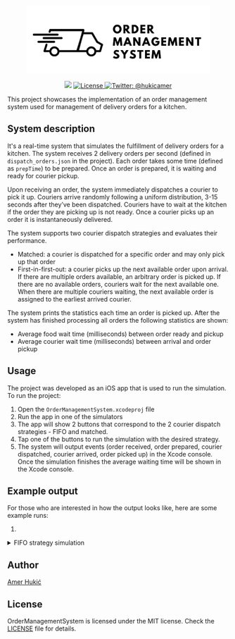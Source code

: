 <p align="center">
<img src="https://raw.githubusercontent.com/amerhukic/OrderManagementSystem/main/Logo.png" width="420" max-width="80%" alt="Logo" />
</p>

<p align="center">
    <img src="https://img.shields.io/badge/Swift-5-orange.svg" />
    <a href="">
        <img src="https://img.shields.io/badge/Licence-MIT-green.svg" alt="License">
    </a>
    <a href="https://twitter.com/hukicamer">
        <img src="https://img.shields.io/badge/contact-%40hukicamer-blue.svg?style=flat" alt="Twitter: @hukicamer" />
    </a>
</p>

This project showcases the implementation of an order management system used for management of delivery orders for a kitchen.

## System description

It's a real-time system that simulates the fulfillment of delivery orders for a kitchen. The system receives 2 delivery orders per second (defined in `dispatch_orders.json` in the project). Each order takes some time (defined as `prepTime`) to be prepared. Once an order is prepared, it is waiting and ready for courier pickup.

Upon receiving an order, the system immediately dispatches a courier to pick it up.
Couriers arrive randomly following a uniform distribution, 3-15 seconds after they’ve been dispatched. 
Couriers have to wait at the kitchen if the order they are picking up is not ready.
Once a courier picks up an order it is instantaneously delivered.

The system supports two courier dispatch strategies and evaluates their performance.
* Matched: a courier is dispatched for a specific order and may only pick up that order
* First-in-first-out: a courier picks up the next available order upon arrival. If there are multiple orders available, an arbitrary order is picked up. If there are no available orders, couriers wait for the next available one. When there are multiple couriers waiting, the next available order is assigned to the earliest arrived courier.

The system prints the statistics each time an order is picked up. After the system has finished processing all orders the following statistics are shown:
* Average food wait time (milliseconds) between order ready and pickup
* Average courier wait time (milliseconds) between arrival and order pickup

## Usage

The project was developed as an iOS app that is used to run the simulation. To run the project:
1. Open the `OrderManagementSystem.xcodeproj` file
2. Run the app in one of the simulators
3. The app will show 2 buttons that correspond to the 2 courier dispatch strategies - FIFO and matched.
4. Tap one of the buttons to run the simulation with the desired strategy.
5. The system will output events (order received, order prepared, courier dispatched, courier arrived, order picked up) in the Xcode console. Once the simulation finishes the average waiting time will be shown in the Xcode console.

## Example output

For those who are interested in how the output looks like, here are some example runs:

1. 
<details> 
  <summary>FIFO strategy simulation</summary>
2022-01-14 09:22:09.722676+0100 OrderManagementSystem[9962:490547] -------------------------------------------------------------------------
2022-01-14 09:22:09.724332+0100 OrderManagementSystem[9962:490547] Starting First-in-first-out strategy order management system simulation
2022-01-14 09:22:09.724484+0100 OrderManagementSystem[9962:490547] -------------------------------------------------------------------------
2022-01-14 09:22:10.726732+0100 OrderManagementSystem[9962:490547] Order received
2022-01-14 09:22:10.730058+0100 OrderManagementSystem[9962:490547] Courier dispatched
2022-01-14 09:22:10.730569+0100 OrderManagementSystem[9962:490547] Order received
2022-01-14 09:22:10.730757+0100 OrderManagementSystem[9962:490547] Courier dispatched
2022-01-14 09:22:11.726352+0100 OrderManagementSystem[9962:490547] Order received
2022-01-14 09:22:11.726563+0100 OrderManagementSystem[9962:490547] Courier dispatched
2022-01-14 09:22:11.727309+0100 OrderManagementSystem[9962:490547] Order received
2022-01-14 09:22:11.727488+0100 OrderManagementSystem[9962:490547] Courier dispatched
2022-01-14 09:22:12.726664+0100 OrderManagementSystem[9962:490547] Order received
2022-01-14 09:22:12.726945+0100 OrderManagementSystem[9962:490547] Courier dispatched
2022-01-14 09:22:12.727485+0100 OrderManagementSystem[9962:490547] Order received
2022-01-14 09:22:12.727650+0100 OrderManagementSystem[9962:490547] Courier dispatched
2022-01-14 09:22:13.726609+0100 OrderManagementSystem[9962:490547] Order received
2022-01-14 09:22:13.726995+0100 OrderManagementSystem[9962:490547] Courier dispatched
2022-01-14 09:22:13.727531+0100 OrderManagementSystem[9962:490547] Order received
2022-01-14 09:22:13.727734+0100 OrderManagementSystem[9962:490547] Courier dispatched
2022-01-14 09:22:13.730411+0100 OrderManagementSystem[9962:490547] Courier arrived
2022-01-14 09:22:14.726487+0100 OrderManagementSystem[9962:490547] Order received
2022-01-14 09:22:14.726754+0100 OrderManagementSystem[9962:490547] Courier dispatched
2022-01-14 09:22:14.727442+0100 OrderManagementSystem[9962:490547] Order received
2022-01-14 09:22:14.727656+0100 OrderManagementSystem[9962:490547] Courier dispatched
2022-01-14 09:22:15.126389+0100 OrderManagementSystem[9962:495944] Order prepared
2022-01-14 09:22:15.126971+0100 OrderManagementSystem[9962:495944] Courier arrived
2022-01-14 09:22:15.127508+0100 OrderManagementSystem[9962:495944] Order picked up
2022-01-14 09:22:15.127986+0100 OrderManagementSystem[9962:495944] Courier wait time: 1396 ms
2022-01-14 09:22:15.726234+0100 OrderManagementSystem[9962:495944] Order received
2022-01-14 09:22:15.726615+0100 OrderManagementSystem[9962:495944] Courier dispatched
2022-01-14 09:22:15.727072+0100 OrderManagementSystem[9962:495944] Order received
2022-01-14 09:22:15.727248+0100 OrderManagementSystem[9962:495944] Courier dispatched
2022-01-14 09:22:16.726249+0100 OrderManagementSystem[9962:495796] Order received
2022-01-14 09:22:16.726394+0100 OrderManagementSystem[9962:495796] Courier dispatched
2022-01-14 09:22:16.726785+0100 OrderManagementSystem[9962:495796] Order received
2022-01-14 09:22:16.726911+0100 OrderManagementSystem[9962:495796] Courier dispatched
2022-01-14 09:22:17.726929+0100 OrderManagementSystem[9962:490547] Order prepared
2022-01-14 09:22:17.727625+0100 OrderManagementSystem[9962:490547] Order received
2022-01-14 09:22:17.728160+0100 OrderManagementSystem[9962:490547] Order prepared
2022-01-14 09:22:17.728622+0100 OrderManagementSystem[9962:490547] Order picked up
2022-01-14 09:22:17.729091+0100 OrderManagementSystem[9962:490547] Courier wait time: 2601 ms
2022-01-14 09:22:17.729265+0100 OrderManagementSystem[9962:490547] Courier dispatched
2022-01-14 09:22:17.729724+0100 OrderManagementSystem[9962:490547] Order received
2022-01-14 09:22:17.729875+0100 OrderManagementSystem[9962:490547] Courier dispatched
2022-01-14 09:22:18.726464+0100 OrderManagementSystem[9962:495796] Order received
2022-01-14 09:22:18.726678+0100 OrderManagementSystem[9962:495796] Courier dispatched
2022-01-14 09:22:18.727217+0100 OrderManagementSystem[9962:495796] Order received
2022-01-14 09:22:18.727417+0100 OrderManagementSystem[9962:495796] Courier dispatched
2022-01-14 09:22:18.727730+0100 OrderManagementSystem[9962:495796] Courier arrived
2022-01-14 09:22:18.728075+0100 OrderManagementSystem[9962:495796] Order prepared
2022-01-14 09:22:18.728397+0100 OrderManagementSystem[9962:495796] Order picked up
2022-01-14 09:22:18.728751+0100 OrderManagementSystem[9962:495796] Food wait time: 999 ms
2022-01-14 09:22:19.726572+0100 OrderManagementSystem[9962:490547] Order received
2022-01-14 09:22:19.726862+0100 OrderManagementSystem[9962:490547] Courier dispatched
2022-01-14 09:22:19.727480+0100 OrderManagementSystem[9962:490547] Order received
2022-01-14 09:22:19.727758+0100 OrderManagementSystem[9962:490547] Courier dispatched
2022-01-14 09:22:19.728321+0100 OrderManagementSystem[9962:490547] Order prepared
2022-01-14 09:22:20.726654+0100 OrderManagementSystem[9962:490547] Order received
2022-01-14 09:22:20.726932+0100 OrderManagementSystem[9962:490547] Courier dispatched
2022-01-14 09:22:20.727516+0100 OrderManagementSystem[9962:490547] Order received
2022-01-14 09:22:20.727732+0100 OrderManagementSystem[9962:490547] Courier dispatched
2022-01-14 09:22:20.728087+0100 OrderManagementSystem[9962:490547] Order prepared
2022-01-14 09:22:21.726559+0100 OrderManagementSystem[9962:490547] Order received
2022-01-14 09:22:21.726773+0100 OrderManagementSystem[9962:490547] Courier dispatched
2022-01-14 09:22:21.727319+0100 OrderManagementSystem[9962:490547] Order received
2022-01-14 09:22:21.727504+0100 OrderManagementSystem[9962:490547] Courier dispatched
2022-01-14 09:22:21.727835+0100 OrderManagementSystem[9962:490547] Order prepared
2022-01-14 09:22:22.121591+0100 OrderManagementSystem[9962:496021] Courier arrived
2022-01-14 09:22:22.121995+0100 OrderManagementSystem[9962:496021] Order picked up
2022-01-14 09:22:22.122278+0100 OrderManagementSystem[9962:496021] Food wait time: 3395 ms
2022-01-14 09:22:22.726661+0100 OrderManagementSystem[9962:496021] Order received
2022-01-14 09:22:22.726937+0100 OrderManagementSystem[9962:496021] Courier dispatched
2022-01-14 09:22:22.727646+0100 OrderManagementSystem[9962:496021] Order received
2022-01-14 09:22:22.727841+0100 OrderManagementSystem[9962:496021] Courier dispatched
2022-01-14 09:22:22.728241+0100 OrderManagementSystem[9962:496021] Courier arrived
2022-01-14 09:22:22.728730+0100 OrderManagementSystem[9962:496021] Courier arrived
2022-01-14 09:22:22.729136+0100 OrderManagementSystem[9962:496021] Order prepared
2022-01-14 09:22:22.729526+0100 OrderManagementSystem[9962:496021] Order picked up
2022-01-14 09:22:22.729888+0100 OrderManagementSystem[9962:496021] Food wait time: 3001 ms
2022-01-14 09:22:22.730195+0100 OrderManagementSystem[9962:496021] Order picked up
2022-01-14 09:22:22.730490+0100 OrderManagementSystem[9962:496021] Food wait time: 2000 ms
2022-01-14 09:22:23.726480+0100 OrderManagementSystem[9962:495944] Order received
2022-01-14 09:22:23.726692+0100 OrderManagementSystem[9962:495944] Courier dispatched
2022-01-14 09:22:23.727136+0100 OrderManagementSystem[9962:495944] Order received
2022-01-14 09:22:23.727276+0100 OrderManagementSystem[9962:495944] Courier dispatched
2022-01-14 09:22:23.727700+0100 OrderManagementSystem[9962:495944] Order prepared
2022-01-14 09:22:23.728097+0100 OrderManagementSystem[9962:495944] Courier arrived
2022-01-14 09:22:23.728550+0100 OrderManagementSystem[9962:495944] Order prepared
2022-01-14 09:22:23.728991+0100 OrderManagementSystem[9962:495944] Order prepared
2022-01-14 09:22:23.729407+0100 OrderManagementSystem[9962:495944] Order picked up
2022-01-14 09:22:23.729831+0100 OrderManagementSystem[9962:495944] Food wait time: 2000 ms
2022-01-14 09:22:24.026452+0100 OrderManagementSystem[9962:490547] Courier arrived
2022-01-14 09:22:24.027052+0100 OrderManagementSystem[9962:490547] Order prepared
2022-01-14 09:22:24.027647+0100 OrderManagementSystem[9962:490547] Order picked up
2022-01-14 09:22:24.028011+0100 OrderManagementSystem[9962:490547] Food wait time: 1299 ms
2022-01-14 09:22:24.726567+0100 OrderManagementSystem[9962:490547] Order received
2022-01-14 09:22:24.726829+0100 OrderManagementSystem[9962:490547] Courier dispatched
2022-01-14 09:22:24.727352+0100 OrderManagementSystem[9962:490547] Order received
2022-01-14 09:22:24.727771+0100 OrderManagementSystem[9962:490547] Order prepared
2022-01-14 09:22:24.727920+0100 OrderManagementSystem[9962:490547] Courier dispatched
2022-01-14 09:22:24.728280+0100 OrderManagementSystem[9962:490547] Courier arrived
2022-01-14 09:22:24.728658+0100 OrderManagementSystem[9962:490547] Order picked up
2022-01-14 09:22:24.728978+0100 OrderManagementSystem[9962:490547] Food wait time: 1000 ms
2022-01-14 09:22:25.726739+0100 OrderManagementSystem[9962:490547] Order received
2022-01-14 09:22:25.727111+0100 OrderManagementSystem[9962:490547] Courier dispatched
2022-01-14 09:22:25.727763+0100 OrderManagementSystem[9962:490547] Order received
2022-01-14 09:22:25.727948+0100 OrderManagementSystem[9962:490547] Courier dispatched
2022-01-14 09:22:25.728460+0100 OrderManagementSystem[9962:490547] Order prepared
2022-01-14 09:22:25.728969+0100 OrderManagementSystem[9962:490547] Courier arrived
2022-01-14 09:22:25.729349+0100 OrderManagementSystem[9962:490547] Courier arrived
2022-01-14 09:22:25.729793+0100 OrderManagementSystem[9962:490547] Order picked up
2022-01-14 09:22:25.730144+0100 OrderManagementSystem[9962:490547] Food wait time: 2001 ms
2022-01-14 09:22:25.730449+0100 OrderManagementSystem[9962:490547] Order picked up
2022-01-14 09:22:25.730736+0100 OrderManagementSystem[9962:490547] Food wait time: 2001 ms
2022-01-14 09:22:25.964362+0100 OrderManagementSystem[9962:495796] Order prepared
2022-01-14 09:22:26.726888+0100 OrderManagementSystem[9962:496021] Order received
2022-01-14 09:22:26.727595+0100 OrderManagementSystem[9962:496021] Courier arrived
2022-01-14 09:22:26.728060+0100 OrderManagementSystem[9962:496021] Order prepared
2022-01-14 09:22:26.728430+0100 OrderManagementSystem[9962:496021] Order prepared
2022-01-14 09:22:26.728787+0100 OrderManagementSystem[9962:496021] Order picked up
2022-01-14 09:22:26.729246+0100 OrderManagementSystem[9962:496021] Food wait time: 2701 ms
2022-01-14 09:22:26.729383+0100 OrderManagementSystem[9962:496021] Courier dispatched
2022-01-14 09:22:26.729687+0100 OrderManagementSystem[9962:496021] Order received
2022-01-14 09:22:26.729818+0100 OrderManagementSystem[9962:496021] Courier dispatched
2022-01-14 09:22:27.726597+0100 OrderManagementSystem[9962:496021] Order received
2022-01-14 09:22:27.726861+0100 OrderManagementSystem[9962:496021] Courier dispatched
2022-01-14 09:22:27.727507+0100 OrderManagementSystem[9962:496021] Order received
2022-01-14 09:22:27.727739+0100 OrderManagementSystem[9962:496021] Courier dispatched
2022-01-14 09:22:27.728125+0100 OrderManagementSystem[9962:496021] Courier arrived
2022-01-14 09:22:27.728521+0100 OrderManagementSystem[9962:496021] Order picked up
2022-01-14 09:22:27.728832+0100 OrderManagementSystem[9962:496021] Food wait time: 3000 ms
2022-01-14 09:22:27.729191+0100 OrderManagementSystem[9962:496021] Courier arrived
2022-01-14 09:22:27.729522+0100 OrderManagementSystem[9962:496021] Courier arrived
2022-01-14 09:22:27.729790+0100 OrderManagementSystem[9962:496021] Courier arrived
2022-01-14 09:22:27.730061+0100 OrderManagementSystem[9962:496021] Order picked up
2022-01-14 09:22:27.730344+0100 OrderManagementSystem[9962:496021] Food wait time: 1999 ms
2022-01-14 09:22:27.730613+0100 OrderManagementSystem[9962:496021] Courier arrived
2022-01-14 09:22:27.730889+0100 OrderManagementSystem[9962:496021] Order picked up
2022-01-14 09:22:27.731132+0100 OrderManagementSystem[9962:496021] Food wait time: 1762 ms
2022-01-14 09:22:27.737272+0100 OrderManagementSystem[9962:496021] Order picked up
2022-01-14 09:22:27.737572+0100 OrderManagementSystem[9962:496021] Food wait time: 999 ms
2022-01-14 09:22:27.737869+0100 OrderManagementSystem[9962:496021] Order picked up
2022-01-14 09:22:27.738116+0100 OrderManagementSystem[9962:496021] Food wait time: 999 ms
2022-01-14 09:22:28.225266+0100 OrderManagementSystem[9962:496021] Order prepared
2022-01-14 09:22:28.225970+0100 OrderManagementSystem[9962:496021] Courier arrived
2022-01-14 09:22:28.226412+0100 OrderManagementSystem[9962:496021] Order picked up
2022-01-14 09:22:28.226847+0100 OrderManagementSystem[9962:496021] Food wait time: 0 ms
2022-01-14 09:22:28.725775+0100 OrderManagementSystem[9962:496021] Order received
2022-01-14 09:22:28.726014+0100 OrderManagementSystem[9962:496021] Courier dispatched
2022-01-14 09:22:28.726520+0100 OrderManagementSystem[9962:496021] Order received
2022-01-14 09:22:28.726676+0100 OrderManagementSystem[9962:496021] Courier dispatched
2022-01-14 09:22:29.024921+0100 OrderManagementSystem[9962:495944] Order prepared
2022-01-14 09:22:29.025327+0100 OrderManagementSystem[9962:495944] Order prepared
2022-01-14 09:22:29.025715+0100 OrderManagementSystem[9962:495944] Order prepared
2022-01-14 09:22:29.026040+0100 OrderManagementSystem[9962:495944] Courier arrived
2022-01-14 09:22:29.026389+0100 OrderManagementSystem[9962:495944] Courier arrived
2022-01-14 09:22:29.026712+0100 OrderManagementSystem[9962:495944] Order prepared
2022-01-14 09:22:29.026990+0100 OrderManagementSystem[9962:495944] Order picked up
2022-01-14 09:22:29.027330+0100 OrderManagementSystem[9962:495944] Food wait time: 0 ms
2022-01-14 09:22:29.027646+0100 OrderManagementSystem[9962:495944] Order picked up
2022-01-14 09:22:29.027917+0100 OrderManagementSystem[9962:495944] Food wait time: 0 ms
2022-01-14 09:22:29.726558+0100 OrderManagementSystem[9962:495944] Order received
2022-01-14 09:22:29.726922+0100 OrderManagementSystem[9962:495944] Courier dispatched
2022-01-14 09:22:29.727515+0100 OrderManagementSystem[9962:495944] Order received
2022-01-14 09:22:29.727702+0100 OrderManagementSystem[9962:495944] Courier dispatched
2022-01-14 09:22:29.728266+0100 OrderManagementSystem[9962:495944] Courier arrived
2022-01-14 09:22:29.728747+0100 OrderManagementSystem[9962:495944] Order picked up
2022-01-14 09:22:29.729157+0100 OrderManagementSystem[9962:495944] Food wait time: 701 ms
2022-01-14 09:22:30.726215+0100 OrderManagementSystem[9962:495944] Order received
2022-01-14 09:22:30.726366+0100 OrderManagementSystem[9962:495944] Courier dispatched
2022-01-14 09:22:30.726739+0100 OrderManagementSystem[9962:495944] Order received
2022-01-14 09:22:30.726865+0100 OrderManagementSystem[9962:495944] Courier dispatched
2022-01-14 09:22:30.727212+0100 OrderManagementSystem[9962:495944] Courier arrived
2022-01-14 09:22:30.727574+0100 OrderManagementSystem[9962:495944] Order prepared
2022-01-14 09:22:30.727942+0100 OrderManagementSystem[9962:495944] Order picked up
2022-01-14 09:22:30.728248+0100 OrderManagementSystem[9962:495944] Food wait time: 1701 ms
2022-01-14 09:22:31.026289+0100 OrderManagementSystem[9962:496620] Order prepared
2022-01-14 09:22:31.026935+0100 OrderManagementSystem[9962:496620] Courier arrived
2022-01-14 09:22:31.027432+0100 OrderManagementSystem[9962:496620] Courier arrived
2022-01-14 09:22:31.027830+0100 OrderManagementSystem[9962:496620] Order picked up
2022-01-14 09:22:31.028274+0100 OrderManagementSystem[9962:496620] Food wait time: 300 ms
2022-01-14 09:22:31.028651+0100 OrderManagementSystem[9962:496620] Order prepared
2022-01-14 09:22:31.029002+0100 OrderManagementSystem[9962:496620] Order prepared
2022-01-14 09:22:31.029328+0100 OrderManagementSystem[9962:496620] Courier arrived
2022-01-14 09:22:31.029576+0100 OrderManagementSystem[9962:496620] Order picked up
2022-01-14 09:22:31.029839+0100 OrderManagementSystem[9962:496620] Food wait time: 0 ms
2022-01-14 09:22:31.030087+0100 OrderManagementSystem[9962:496620] Order picked up
2022-01-14 09:22:31.030313+0100 OrderManagementSystem[9962:496620] Food wait time: 0 ms
2022-01-14 09:22:31.726525+0100 OrderManagementSystem[9962:496620] Order received
2022-01-14 09:22:31.726884+0100 OrderManagementSystem[9962:496620] Courier dispatched
2022-01-14 09:22:31.727479+0100 OrderManagementSystem[9962:496620] Order received
2022-01-14 09:22:31.727649+0100 OrderManagementSystem[9962:496620] Courier dispatched
2022-01-14 09:22:31.728205+0100 OrderManagementSystem[9962:496620] Courier arrived
2022-01-14 09:22:31.728676+0100 OrderManagementSystem[9962:496620] Order picked up
2022-01-14 09:22:31.729108+0100 OrderManagementSystem[9962:496620] Food wait time: 700 ms
2022-01-14 09:22:32.225689+0100 OrderManagementSystem[9962:496161] Order prepared
2022-01-14 09:22:32.226379+0100 OrderManagementSystem[9962:496161] Order prepared
2022-01-14 09:22:32.226738+0100 OrderManagementSystem[9962:496161] Courier arrived
2022-01-14 09:22:32.227075+0100 OrderManagementSystem[9962:496161] Order prepared
2022-01-14 09:22:32.227417+0100 OrderManagementSystem[9962:496161] Order picked up
2022-01-14 09:22:32.227784+0100 OrderManagementSystem[9962:496161] Food wait time: 0 ms
2022-01-14 09:22:32.726365+0100 OrderManagementSystem[9962:496161] Order received
2022-01-14 09:22:32.726580+0100 OrderManagementSystem[9962:496161] Courier dispatched
2022-01-14 09:22:32.727196+0100 OrderManagementSystem[9962:496161] Order received
2022-01-14 09:22:32.727445+0100 OrderManagementSystem[9962:496161] Courier dispatched
2022-01-14 09:22:33.512681+0100 OrderManagementSystem[9962:496021] Order prepared
2022-01-14 09:22:33.726455+0100 OrderManagementSystem[9962:496021] Order received
2022-01-14 09:22:33.726710+0100 OrderManagementSystem[9962:496021] Courier dispatched
2022-01-14 09:22:33.727236+0100 OrderManagementSystem[9962:496021] Order received
2022-01-14 09:22:33.727465+0100 OrderManagementSystem[9962:496021] Courier dispatched
2022-01-14 09:22:34.326565+0100 OrderManagementSystem[9962:490547] Order prepared
2022-01-14 09:22:34.327250+0100 OrderManagementSystem[9962:490547] Order prepared
2022-01-14 09:22:34.327876+0100 OrderManagementSystem[9962:490547] Order prepared
2022-01-14 09:22:34.328267+0100 OrderManagementSystem[9962:490547] Order prepared
2022-01-14 09:22:34.726532+0100 OrderManagementSystem[9962:490547] Order received
2022-01-14 09:22:34.726769+0100 OrderManagementSystem[9962:490547] Courier dispatched
2022-01-14 09:22:34.727333+0100 OrderManagementSystem[9962:490547] Order received
2022-01-14 09:22:34.727500+0100 OrderManagementSystem[9962:490547] Courier dispatched
2022-01-14 09:22:34.727921+0100 OrderManagementSystem[9962:490547] Courier arrived
2022-01-14 09:22:34.728369+0100 OrderManagementSystem[9962:490547] Order prepared
2022-01-14 09:22:34.728782+0100 OrderManagementSystem[9962:490547] Order picked up
2022-01-14 09:22:34.729108+0100 OrderManagementSystem[9962:490547] Food wait time: 2501 ms
2022-01-14 09:22:35.526501+0100 OrderManagementSystem[9962:496161] Courier arrived
2022-01-14 09:22:35.527179+0100 OrderManagementSystem[9962:496161] Courier arrived
2022-01-14 09:22:35.527804+0100 OrderManagementSystem[9962:496161] Order prepared
2022-01-14 09:22:35.528290+0100 OrderManagementSystem[9962:496161] Courier arrived
2022-01-14 09:22:35.528714+0100 OrderManagementSystem[9962:496161] Order picked up
2022-01-14 09:22:35.529166+0100 OrderManagementSystem[9962:496161] Food wait time: 3301 ms
2022-01-14 09:22:35.529507+0100 OrderManagementSystem[9962:496161] Order picked up
2022-01-14 09:22:35.529852+0100 OrderManagementSystem[9962:496161] Food wait time: 2014 ms
2022-01-14 09:22:35.530173+0100 OrderManagementSystem[9962:496161] Order picked up
2022-01-14 09:22:35.530456+0100 OrderManagementSystem[9962:496161] Food wait time: 1200 ms
2022-01-14 09:22:35.726674+0100 OrderManagementSystem[9962:496161] Order received
2022-01-14 09:22:35.727062+0100 OrderManagementSystem[9962:496161] Courier dispatched
2022-01-14 09:22:35.727729+0100 OrderManagementSystem[9962:496161] Order received
2022-01-14 09:22:35.727929+0100 OrderManagementSystem[9962:496161] Courier dispatched
2022-01-14 09:22:35.728561+0100 OrderManagementSystem[9962:496161] Order prepared
2022-01-14 09:22:36.726529+0100 OrderManagementSystem[9962:496161] Order received
2022-01-14 09:22:36.726748+0100 OrderManagementSystem[9962:496161] Courier dispatched
2022-01-14 09:22:36.727229+0100 OrderManagementSystem[9962:496161] Order received
2022-01-14 09:22:36.727374+0100 OrderManagementSystem[9962:496161] Courier dispatched
2022-01-14 09:22:36.727746+0100 OrderManagementSystem[9962:496161] Courier arrived
2022-01-14 09:22:36.728041+0100 OrderManagementSystem[9962:496161] Order picked up
2022-01-14 09:22:36.728332+0100 OrderManagementSystem[9962:496161] Food wait time: 2400 ms
2022-01-14 09:22:37.726652+0100 OrderManagementSystem[9962:496161] Order received
2022-01-14 09:22:37.726871+0100 OrderManagementSystem[9962:496161] Courier dispatched
2022-01-14 09:22:37.727389+0100 OrderManagementSystem[9962:496161] Order received
2022-01-14 09:22:37.727564+0100 OrderManagementSystem[9962:496161] Courier dispatched
2022-01-14 09:22:37.728100+0100 OrderManagementSystem[9962:496161] Order prepared
2022-01-14 09:22:37.728664+0100 OrderManagementSystem[9962:496161] Courier arrived
2022-01-14 09:22:37.729111+0100 OrderManagementSystem[9962:496161] Courier arrived
2022-01-14 09:22:37.729463+0100 OrderManagementSystem[9962:496161] Order picked up
2022-01-14 09:22:37.729780+0100 OrderManagementSystem[9962:496161] Food wait time: 3400 ms
2022-01-14 09:22:37.730078+0100 OrderManagementSystem[9962:496161] Order picked up
2022-01-14 09:22:37.730401+0100 OrderManagementSystem[9962:496161] Food wait time: 3400 ms
2022-01-14 09:22:38.726169+0100 OrderManagementSystem[9962:496161] Order received
2022-01-14 09:22:38.726355+0100 OrderManagementSystem[9962:496161] Courier dispatched
2022-01-14 09:22:38.726840+0100 OrderManagementSystem[9962:496161] Order received
2022-01-14 09:22:38.727052+0100 OrderManagementSystem[9962:496161] Courier dispatched
2022-01-14 09:22:38.727462+0100 OrderManagementSystem[9962:496161] Courier arrived
2022-01-14 09:22:38.727894+0100 OrderManagementSystem[9962:496161] Order prepared
2022-01-14 09:22:38.728226+0100 OrderManagementSystem[9962:496161] Courier arrived
2022-01-14 09:22:38.728516+0100 OrderManagementSystem[9962:496161] Order picked up
2022-01-14 09:22:38.728796+0100 OrderManagementSystem[9962:496161] Food wait time: 4000 ms
2022-01-14 09:22:38.729066+0100 OrderManagementSystem[9962:496161] Order picked up
2022-01-14 09:22:38.729282+0100 OrderManagementSystem[9962:496161] Food wait time: 3200 ms
2022-01-14 09:22:39.425605+0100 OrderManagementSystem[9962:496620] Order prepared
2022-01-14 09:22:39.426221+0100 OrderManagementSystem[9962:496620] Courier arrived
2022-01-14 09:22:39.426627+0100 OrderManagementSystem[9962:496620] Order picked up
2022-01-14 09:22:39.426960+0100 OrderManagementSystem[9962:496620] Food wait time: 3699 ms
2022-01-14 09:22:39.726548+0100 OrderManagementSystem[9962:496620] Order received
2022-01-14 09:22:39.726891+0100 OrderManagementSystem[9962:496620] Courier dispatched
2022-01-14 09:22:39.727371+0100 OrderManagementSystem[9962:496620] Order received
2022-01-14 09:22:39.727535+0100 OrderManagementSystem[9962:496620] Courier dispatched
2022-01-14 09:22:40.026288+0100 OrderManagementSystem[9962:495944] Courier arrived
2022-01-14 09:22:40.026851+0100 OrderManagementSystem[9962:495944] Courier arrived
2022-01-14 09:22:40.027221+0100 OrderManagementSystem[9962:495944] Courier arrived
2022-01-14 09:22:40.027803+0100 OrderManagementSystem[9962:495944] Order picked up
2022-01-14 09:22:40.028210+0100 OrderManagementSystem[9962:495944] Food wait time: 2300 ms
2022-01-14 09:22:40.028624+0100 OrderManagementSystem[9962:495944] Order picked up
2022-01-14 09:22:40.028935+0100 OrderManagementSystem[9962:495944] Food wait time: 1300 ms
2022-01-14 09:22:40.029247+0100 OrderManagementSystem[9962:495944] Order picked up
2022-01-14 09:22:40.029539+0100 OrderManagementSystem[9962:495944] Food wait time: 601 ms
2022-01-14 09:22:40.726364+0100 OrderManagementSystem[9962:495944] Order received
2022-01-14 09:22:40.726625+0100 OrderManagementSystem[9962:495944] Courier dispatched
2022-01-14 09:22:40.727276+0100 OrderManagementSystem[9962:495944] Order received
2022-01-14 09:22:40.727502+0100 OrderManagementSystem[9962:495944] Courier dispatched
2022-01-14 09:22:41.226292+0100 OrderManagementSystem[9962:496161] Courier arrived
2022-01-14 09:22:41.226888+0100 OrderManagementSystem[9962:496161] Courier arrived
2022-01-14 09:22:41.227357+0100 OrderManagementSystem[9962:496161] Order prepared
2022-01-14 09:22:41.227670+0100 OrderManagementSystem[9962:496161] Courier arrived
2022-01-14 09:22:41.228035+0100 OrderManagementSystem[9962:496161] Courier arrived
2022-01-14 09:22:41.228336+0100 OrderManagementSystem[9962:496161] Order picked up
2022-01-14 09:22:41.228608+0100 OrderManagementSystem[9962:496161] Courier wait time: 0 ms
2022-01-14 09:22:41.726229+0100 OrderManagementSystem[9962:496161] Order received
2022-01-14 09:22:41.726447+0100 OrderManagementSystem[9962:496161] Courier dispatched
2022-01-14 09:22:41.726922+0100 OrderManagementSystem[9962:496161] Order received
2022-01-14 09:22:41.727147+0100 OrderManagementSystem[9962:496161] Courier dispatched
2022-01-14 09:22:41.727698+0100 OrderManagementSystem[9962:496161] Order prepared
2022-01-14 09:22:41.728110+0100 OrderManagementSystem[9962:496161] Order prepared
2022-01-14 09:22:41.728492+0100 OrderManagementSystem[9962:496161] Order picked up
2022-01-14 09:22:41.728867+0100 OrderManagementSystem[9962:496161] Courier wait time: 500 ms
2022-01-14 09:22:41.729210+0100 OrderManagementSystem[9962:496161] Order picked up
2022-01-14 09:22:41.729575+0100 OrderManagementSystem[9962:496161] Courier wait time: 500 ms
2022-01-14 09:22:42.013906+0100 OrderManagementSystem[9962:495796] Courier arrived
2022-01-14 09:22:42.014373+0100 OrderManagementSystem[9962:495796] Order prepared
2022-01-14 09:22:42.014793+0100 OrderManagementSystem[9962:495796] Order prepared
2022-01-14 09:22:42.015221+0100 OrderManagementSystem[9962:495796] Order picked up
2022-01-14 09:22:42.015635+0100 OrderManagementSystem[9962:495796] Courier wait time: 788 ms
2022-01-14 09:22:42.016043+0100 OrderManagementSystem[9962:495796] Order picked up
2022-01-14 09:22:42.016425+0100 OrderManagementSystem[9962:495796] Courier wait time: 0 ms
2022-01-14 09:22:42.726886+0100 OrderManagementSystem[9962:496161] Courier arrived
2022-01-14 09:22:42.727376+0100 OrderManagementSystem[9962:496161] Order received
2022-01-14 09:22:42.727789+0100 OrderManagementSystem[9962:496161] Courier arrived
2022-01-14 09:22:42.728215+0100 OrderManagementSystem[9962:496161] Courier arrived
2022-01-14 09:22:42.728589+0100 OrderManagementSystem[9962:496161] Courier arrived
2022-01-14 09:22:42.728753+0100 OrderManagementSystem[9962:496161] Courier dispatched
2022-01-14 09:22:42.729114+0100 OrderManagementSystem[9962:496161] Order received
2022-01-14 09:22:42.729276+0100 OrderManagementSystem[9962:496161] Courier dispatched
2022-01-14 09:22:43.726488+0100 OrderManagementSystem[9962:496161] Order received
2022-01-14 09:22:43.726771+0100 OrderManagementSystem[9962:496161] Courier dispatched
2022-01-14 09:22:43.727302+0100 OrderManagementSystem[9962:496161] Order received
2022-01-14 09:22:43.727505+0100 OrderManagementSystem[9962:496161] Courier dispatched
2022-01-14 09:22:44.726492+0100 OrderManagementSystem[9962:496161] Order received
2022-01-14 09:22:44.726773+0100 OrderManagementSystem[9962:496161] Courier dispatched
2022-01-14 09:22:44.727323+0100 OrderManagementSystem[9962:496161] Order received
2022-01-14 09:22:44.727512+0100 OrderManagementSystem[9962:496161] Courier dispatched
2022-01-14 09:22:44.728070+0100 OrderManagementSystem[9962:496161] Order prepared
2022-01-14 09:22:44.728581+0100 OrderManagementSystem[9962:496161] Order prepared
2022-01-14 09:22:44.729000+0100 OrderManagementSystem[9962:496161] Order prepared
2022-01-14 09:22:44.729448+0100 OrderManagementSystem[9962:496161] Order picked up
2022-01-14 09:22:44.729758+0100 OrderManagementSystem[9962:496161] Courier wait time: 2000 ms
2022-01-14 09:22:44.730044+0100 OrderManagementSystem[9962:496161] Order picked up
2022-01-14 09:22:44.730375+0100 OrderManagementSystem[9962:496161] Courier wait time: 2000 ms
2022-01-14 09:22:44.730649+0100 OrderManagementSystem[9962:496161] Order picked up
2022-01-14 09:22:44.730911+0100 OrderManagementSystem[9962:496161] Courier wait time: 2000 ms
2022-01-14 09:22:45.706293+0100 OrderManagementSystem[9962:495944] Order prepared
2022-01-14 09:22:45.706931+0100 OrderManagementSystem[9962:495944] Courier arrived
2022-01-14 09:22:45.707311+0100 OrderManagementSystem[9962:495944] Order picked up
2022-01-14 09:22:45.707673+0100 OrderManagementSystem[9962:495944] Courier wait time: 2979 ms
2022-01-14 09:22:45.708045+0100 OrderManagementSystem[9962:495944] Courier arrived
2022-01-14 09:22:45.726231+0100 OrderManagementSystem[9962:495944] Order received
2022-01-14 09:22:45.726438+0100 OrderManagementSystem[9962:495944] Courier dispatched
2022-01-14 09:22:45.726874+0100 OrderManagementSystem[9962:495944] Order received
2022-01-14 09:22:45.727037+0100 OrderManagementSystem[9962:495944] Courier dispatched
2022-01-14 09:22:46.123206+0100 OrderManagementSystem[9962:495796] Courier arrived
2022-01-14 09:22:46.123834+0100 OrderManagementSystem[9962:495796] Order prepared
2022-01-14 09:22:46.124240+0100 OrderManagementSystem[9962:495796] Order prepared
2022-01-14 09:22:46.124606+0100 OrderManagementSystem[9962:495796] Courier arrived
2022-01-14 09:22:46.124958+0100 OrderManagementSystem[9962:495796] Order picked up
2022-01-14 09:22:46.125331+0100 OrderManagementSystem[9962:495796] Courier wait time: 417 ms
2022-01-14 09:22:46.125763+0100 OrderManagementSystem[9962:495796] Order prepared
2022-01-14 09:22:46.126166+0100 OrderManagementSystem[9962:495796] Order prepared
2022-01-14 09:22:46.126498+0100 OrderManagementSystem[9962:495796] Order picked up
2022-01-14 09:22:46.126803+0100 OrderManagementSystem[9962:495796] Courier wait time: 417 ms
2022-01-14 09:22:46.127169+0100 OrderManagementSystem[9962:495796] Order picked up
2022-01-14 09:22:46.127516+0100 OrderManagementSystem[9962:495796] Courier wait time: 0 ms
2022-01-14 09:22:46.127857+0100 OrderManagementSystem[9962:495796] Order picked up
2022-01-14 09:22:46.128147+0100 OrderManagementSystem[9962:495796] Courier wait time: 0 ms
2022-01-14 09:22:46.726306+0100 OrderManagementSystem[9962:495796] Order received
2022-01-14 09:22:46.726551+0100 OrderManagementSystem[9962:495796] Courier dispatched
2022-01-14 09:22:46.727030+0100 OrderManagementSystem[9962:495796] Order received
2022-01-14 09:22:46.727195+0100 OrderManagementSystem[9962:495796] Courier dispatched
2022-01-14 09:22:47.025221+0100 OrderManagementSystem[9962:496161] Courier arrived
2022-01-14 09:22:47.025618+0100 OrderManagementSystem[9962:496161] Courier arrived
2022-01-14 09:22:47.026020+0100 OrderManagementSystem[9962:496161] Order prepared
2022-01-14 09:22:47.026372+0100 OrderManagementSystem[9962:496161] Courier arrived
2022-01-14 09:22:47.026739+0100 OrderManagementSystem[9962:496161] Order picked up
2022-01-14 09:22:47.027078+0100 OrderManagementSystem[9962:496161] Courier wait time: 0 ms
2022-01-14 09:22:47.726355+0100 OrderManagementSystem[9962:496621] Order received
2022-01-14 09:22:47.726623+0100 OrderManagementSystem[9962:496621] Courier dispatched
2022-01-14 09:22:47.727172+0100 OrderManagementSystem[9962:496621] Order received
2022-01-14 09:22:47.727373+0100 OrderManagementSystem[9962:496621] Courier dispatched
2022-01-14 09:22:47.727753+0100 OrderManagementSystem[9962:496621] Courier arrived
2022-01-14 09:22:48.505355+0100 OrderManagementSystem[9962:495944] Order prepared
2022-01-14 09:22:48.506064+0100 OrderManagementSystem[9962:495944] Courier arrived
2022-01-14 09:22:48.506630+0100 OrderManagementSystem[9962:495944] Order prepared
2022-01-14 09:22:48.507042+0100 OrderManagementSystem[9962:495944] Order prepared
2022-01-14 09:22:48.507400+0100 OrderManagementSystem[9962:495944] Order picked up
2022-01-14 09:22:48.507734+0100 OrderManagementSystem[9962:495944] Courier wait time: 1480 ms
2022-01-14 09:22:48.508082+0100 OrderManagementSystem[9962:495944] Order picked up
2022-01-14 09:22:48.508415+0100 OrderManagementSystem[9962:495944] Courier wait time: 1480 ms
2022-01-14 09:22:48.508760+0100 OrderManagementSystem[9962:495944] Order picked up
2022-01-14 09:22:48.509087+0100 OrderManagementSystem[9962:495944] Courier wait time: 779 ms
2022-01-14 09:22:48.726287+0100 OrderManagementSystem[9962:495944] Order received
2022-01-14 09:22:48.726504+0100 OrderManagementSystem[9962:495944] Courier dispatched
2022-01-14 09:22:48.726939+0100 OrderManagementSystem[9962:495944] Order received
2022-01-14 09:22:48.727104+0100 OrderManagementSystem[9962:495944] Courier dispatched
2022-01-14 09:22:48.727485+0100 OrderManagementSystem[9962:495944] Courier arrived
2022-01-14 09:22:48.727874+0100 OrderManagementSystem[9962:495944] Courier arrived
2022-01-14 09:22:48.728293+0100 OrderManagementSystem[9962:495944] Order prepared
2022-01-14 09:22:48.728640+0100 OrderManagementSystem[9962:495944] Order picked up
2022-01-14 09:22:48.728964+0100 OrderManagementSystem[9962:495944] Courier wait time: 221 ms
2022-01-14 09:22:49.726412+0100 OrderManagementSystem[9962:490547] Order received
2022-01-14 09:22:49.726721+0100 OrderManagementSystem[9962:490547] Courier dispatched
2022-01-14 09:22:49.727247+0100 OrderManagementSystem[9962:490547] Order received
2022-01-14 09:22:49.727404+0100 OrderManagementSystem[9962:490547] Courier dispatched
2022-01-14 09:22:49.727925+0100 OrderManagementSystem[9962:490547] Courier arrived
2022-01-14 09:22:49.728471+0100 OrderManagementSystem[9962:490547] Order prepared
2022-01-14 09:22:49.728907+0100 OrderManagementSystem[9962:490547] Order picked up
2022-01-14 09:22:49.729301+0100 OrderManagementSystem[9962:490547] Courier wait time: 1000 ms
2022-01-14 09:22:50.025435+0100 OrderManagementSystem[9962:496161] Order prepared
2022-01-14 09:22:50.026138+0100 OrderManagementSystem[9962:496161] Courier arrived
2022-01-14 09:22:50.026680+0100 OrderManagementSystem[9962:496161] Courier arrived
2022-01-14 09:22:50.027051+0100 OrderManagementSystem[9962:496161] Order picked up
2022-01-14 09:22:50.027408+0100 OrderManagementSystem[9962:496161] Courier wait time: 1299 ms
2022-01-14 09:22:50.027763+0100 OrderManagementSystem[9962:496161] Courier arrived
2022-01-14 09:22:50.028180+0100 OrderManagementSystem[9962:496161] Order prepared
2022-01-14 09:22:50.028621+0100 OrderManagementSystem[9962:496161] Order picked up
2022-01-14 09:22:50.028954+0100 OrderManagementSystem[9962:496161] Courier wait time: 299 ms
2022-01-14 09:22:50.726645+0100 OrderManagementSystem[9962:496161] Order received
2022-01-14 09:22:50.726992+0100 OrderManagementSystem[9962:496161] Courier dispatched
2022-01-14 09:22:50.727568+0100 OrderManagementSystem[9962:496161] Order received
2022-01-14 09:22:50.727782+0100 OrderManagementSystem[9962:496161] Courier dispatched
2022-01-14 09:22:50.728333+0100 OrderManagementSystem[9962:496161] Courier arrived
2022-01-14 09:22:50.728855+0100 OrderManagementSystem[9962:496161] Courier arrived
2022-01-14 09:22:50.729382+0100 OrderManagementSystem[9962:496161] Courier arrived
2022-01-14 09:22:50.729806+0100 OrderManagementSystem[9962:496161] Order prepared
2022-01-14 09:22:50.730147+0100 OrderManagementSystem[9962:496161] Order picked up
2022-01-14 09:22:50.730419+0100 OrderManagementSystem[9962:496161] Courier wait time: 701 ms
2022-01-14 09:22:51.505111+0100 OrderManagementSystem[9962:490547] Courier arrived
2022-01-14 09:22:51.505625+0100 OrderManagementSystem[9962:490547] Order prepared
2022-01-14 09:22:51.506048+0100 OrderManagementSystem[9962:490547] Order prepared
2022-01-14 09:22:51.506399+0100 OrderManagementSystem[9962:490547] Order picked up
2022-01-14 09:22:51.506739+0100 OrderManagementSystem[9962:490547] Courier wait time: 1480 ms
2022-01-14 09:22:51.507047+0100 OrderManagementSystem[9962:490547] Order prepared
2022-01-14 09:22:51.507315+0100 OrderManagementSystem[9962:490547] Order picked up
2022-01-14 09:22:51.507567+0100 OrderManagementSystem[9962:490547] Courier wait time: 1480 ms
2022-01-14 09:22:51.507851+0100 OrderManagementSystem[9962:490547] Order picked up
2022-01-14 09:22:51.508110+0100 OrderManagementSystem[9962:490547] Courier wait time: 779 ms
2022-01-14 09:22:51.726730+0100 OrderManagementSystem[9962:490547] Order received
2022-01-14 09:22:51.727044+0100 OrderManagementSystem[9962:490547] Courier dispatched
2022-01-14 09:22:51.727476+0100 OrderManagementSystem[9962:490547] Order received
2022-01-14 09:22:51.727653+0100 OrderManagementSystem[9962:490547] Courier dispatched
2022-01-14 09:22:51.728145+0100 OrderManagementSystem[9962:490547] Courier arrived
2022-01-14 09:22:52.726663+0100 OrderManagementSystem[9962:496621] Order received
2022-01-14 09:22:52.727002+0100 OrderManagementSystem[9962:496621] Courier dispatched
2022-01-14 09:22:52.727572+0100 OrderManagementSystem[9962:496621] Order received
2022-01-14 09:22:52.727796+0100 OrderManagementSystem[9962:496621] Courier dispatched
2022-01-14 09:22:52.728337+0100 OrderManagementSystem[9962:496621] Courier arrived
2022-01-14 09:22:52.728774+0100 OrderManagementSystem[9962:496621] Courier arrived
2022-01-14 09:22:52.729212+0100 OrderManagementSystem[9962:496621] Order prepared
2022-01-14 09:22:52.729674+0100 OrderManagementSystem[9962:496621] Order prepared
2022-01-14 09:22:52.730042+0100 OrderManagementSystem[9962:496621] Order picked up
2022-01-14 09:22:52.730371+0100 OrderManagementSystem[9962:496621] Courier wait time: 2000 ms
2022-01-14 09:22:52.730678+0100 OrderManagementSystem[9962:496621] Order prepared
2022-01-14 09:22:52.730965+0100 OrderManagementSystem[9962:496621] Order prepared
2022-01-14 09:22:52.731251+0100 OrderManagementSystem[9962:496621] Order picked up
2022-01-14 09:22:52.731512+0100 OrderManagementSystem[9962:496621] Courier wait time: 2000 ms
2022-01-14 09:22:52.731846+0100 OrderManagementSystem[9962:496621] Order picked up
2022-01-14 09:22:52.739676+0100 OrderManagementSystem[9962:496621] Courier wait time: 1221 ms
2022-01-14 09:22:52.740014+0100 OrderManagementSystem[9962:496621] Order picked up
2022-01-14 09:22:52.740260+0100 OrderManagementSystem[9962:496621] Courier wait time: 1000 ms
2022-01-14 09:22:53.726449+0100 OrderManagementSystem[9962:496621] Order received
2022-01-14 09:22:53.726757+0100 OrderManagementSystem[9962:496621] Courier dispatched
2022-01-14 09:22:53.727289+0100 OrderManagementSystem[9962:496621] Order received
2022-01-14 09:22:53.727459+0100 OrderManagementSystem[9962:496621] Courier dispatched
2022-01-14 09:22:53.727978+0100 OrderManagementSystem[9962:496621] Courier arrived
2022-01-14 09:22:53.728539+0100 OrderManagementSystem[9962:496621] Order prepared
2022-01-14 09:22:53.729034+0100 OrderManagementSystem[9962:496621] Order prepared
2022-01-14 09:22:53.729529+0100 OrderManagementSystem[9962:496621] Order picked up
2022-01-14 09:22:53.729858+0100 OrderManagementSystem[9962:496621] Courier wait time: 1000 ms
2022-01-14 09:22:53.730201+0100 OrderManagementSystem[9962:496621] Courier arrived
2022-01-14 09:22:53.730513+0100 OrderManagementSystem[9962:496621] Order prepared
2022-01-14 09:22:53.730794+0100 OrderManagementSystem[9962:496621] Order picked up
2022-01-14 09:22:53.731070+0100 OrderManagementSystem[9962:496621] Courier wait time: 1000 ms
2022-01-14 09:22:53.731492+0100 OrderManagementSystem[9962:496621] Order picked up
2022-01-14 09:22:53.731804+0100 OrderManagementSystem[9962:496621] Courier wait time: 0 ms
2022-01-14 09:22:54.726536+0100 OrderManagementSystem[9962:496621] Order received
2022-01-14 09:22:54.726900+0100 OrderManagementSystem[9962:496621] Courier dispatched
2022-01-14 09:22:54.727362+0100 OrderManagementSystem[9962:496621] Order received
2022-01-14 09:22:54.727540+0100 OrderManagementSystem[9962:496621] Courier dispatched
2022-01-14 09:22:54.727934+0100 OrderManagementSystem[9962:496621] Order prepared
2022-01-14 09:22:54.728436+0100 OrderManagementSystem[9962:496621] Courier arrived
2022-01-14 09:22:54.728802+0100 OrderManagementSystem[9962:496621] Order picked up
2022-01-14 09:22:54.729165+0100 OrderManagementSystem[9962:496621] Courier wait time: 1000 ms
2022-01-14 09:22:55.726575+0100 OrderManagementSystem[9962:490547] Order received
2022-01-14 09:22:55.726824+0100 OrderManagementSystem[9962:490547] Courier dispatched
2022-01-14 09:22:55.727221+0100 OrderManagementSystem[9962:490547] Order received
2022-01-14 09:22:55.727436+0100 OrderManagementSystem[9962:490547] Courier dispatched
2022-01-14 09:22:55.727962+0100 OrderManagementSystem[9962:490547] Courier arrived
2022-01-14 09:22:55.728478+0100 OrderManagementSystem[9962:490547] Courier arrived
2022-01-14 09:22:55.728922+0100 OrderManagementSystem[9962:490547] Courier arrived
2022-01-14 09:22:56.726577+0100 OrderManagementSystem[9962:490547] Order received
2022-01-14 09:22:56.726947+0100 OrderManagementSystem[9962:490547] Courier dispatched
2022-01-14 09:22:56.727532+0100 OrderManagementSystem[9962:490547] Order received
2022-01-14 09:22:56.727750+0100 OrderManagementSystem[9962:490547] Courier dispatched
2022-01-14 09:22:56.728233+0100 OrderManagementSystem[9962:490547] Order prepared
2022-01-14 09:22:56.728741+0100 OrderManagementSystem[9962:490547] Order picked up
2022-01-14 09:22:56.729200+0100 OrderManagementSystem[9962:490547] Courier wait time: 2000 ms
2022-01-14 09:22:56.729659+0100 OrderManagementSystem[9962:490547] Order prepared
2022-01-14 09:22:56.729987+0100 OrderManagementSystem[9962:490547] Order picked up
2022-01-14 09:22:56.730270+0100 OrderManagementSystem[9962:490547] Courier wait time: 1000 ms
2022-01-14 09:22:57.726662+0100 OrderManagementSystem[9962:496620] Order received
2022-01-14 09:22:57.727019+0100 OrderManagementSystem[9962:496620] Courier dispatched
2022-01-14 09:22:57.727461+0100 OrderManagementSystem[9962:496620] Order received
2022-01-14 09:22:57.727604+0100 OrderManagementSystem[9962:496620] Courier dispatched
2022-01-14 09:22:57.727966+0100 OrderManagementSystem[9962:496620] Courier arrived
2022-01-14 09:22:57.728373+0100 OrderManagementSystem[9962:496620] Order prepared
2022-01-14 09:22:57.728766+0100 OrderManagementSystem[9962:496620] Courier arrived
2022-01-14 09:22:57.729187+0100 OrderManagementSystem[9962:496620] Order picked up
2022-01-14 09:22:57.729551+0100 OrderManagementSystem[9962:496620] Courier wait time: 2000 ms
2022-01-14 09:22:58.085459+0100 OrderManagementSystem[9962:496620] Order prepared
2022-01-14 09:22:58.086089+0100 OrderManagementSystem[9962:496620] Order picked up
2022-01-14 09:22:58.086619+0100 OrderManagementSystem[9962:496620] Courier wait time: 2359 ms
2022-01-14 09:22:58.726835+0100 OrderManagementSystem[9962:490547] Order prepared
2022-01-14 09:22:58.727312+0100 OrderManagementSystem[9962:490547] Order received
2022-01-14 09:22:58.727915+0100 OrderManagementSystem[9962:490547] Order prepared
2022-01-14 09:22:58.728350+0100 OrderManagementSystem[9962:490547] Order prepared
2022-01-14 09:22:58.728800+0100 OrderManagementSystem[9962:490547] Order picked up
2022-01-14 09:22:58.729225+0100 OrderManagementSystem[9962:490547] Courier wait time: 1000 ms
2022-01-14 09:22:58.729705+0100 OrderManagementSystem[9962:490547] Courier arrived
2022-01-14 09:22:58.730050+0100 OrderManagementSystem[9962:490547] Order picked up
2022-01-14 09:22:58.730330+0100 OrderManagementSystem[9962:490547] Courier wait time: 1000 ms
2022-01-14 09:22:58.730472+0100 OrderManagementSystem[9962:490547] Courier dispatched
2022-01-14 09:22:58.730755+0100 OrderManagementSystem[9962:490547] Order received
2022-01-14 09:22:58.730887+0100 OrderManagementSystem[9962:490547] Courier dispatched
2022-01-14 09:22:58.731224+0100 OrderManagementSystem[9962:490547] Order picked up
2022-01-14 09:22:58.731534+0100 OrderManagementSystem[9962:490547] Courier wait time: 0 ms
2022-01-14 09:22:59.726353+0100 OrderManagementSystem[9962:496621] Order received
2022-01-14 09:22:59.726701+0100 OrderManagementSystem[9962:496621] Courier dispatched
2022-01-14 09:22:59.727114+0100 OrderManagementSystem[9962:496621] Order received
2022-01-14 09:22:59.727318+0100 OrderManagementSystem[9962:496621] Courier dispatched
2022-01-14 09:23:00.026314+0100 OrderManagementSystem[9962:496621] Courier arrived
2022-01-14 09:23:00.726358+0100 OrderManagementSystem[9962:496621] Order received
2022-01-14 09:23:00.726722+0100 OrderManagementSystem[9962:496621] Courier dispatched
2022-01-14 09:23:00.727197+0100 OrderManagementSystem[9962:496621] Order received
2022-01-14 09:23:00.727381+0100 OrderManagementSystem[9962:496621] Courier dispatched
2022-01-14 09:23:01.309306+0100 OrderManagementSystem[9962:495944] Order prepared
2022-01-14 09:23:01.309694+0100 OrderManagementSystem[9962:495944] Courier arrived
2022-01-14 09:23:01.310032+0100 OrderManagementSystem[9962:495944] Order prepared
2022-01-14 09:23:01.310303+0100 OrderManagementSystem[9962:495944] Order picked up
2022-01-14 09:23:01.310617+0100 OrderManagementSystem[9962:495944] Courier wait time: 1283 ms
2022-01-14 09:23:01.310959+0100 OrderManagementSystem[9962:495944] Order picked up
2022-01-14 09:23:01.311345+0100 OrderManagementSystem[9962:495944] Courier wait time: 0 ms
2022-01-14 09:23:01.726385+0100 OrderManagementSystem[9962:495944] Order received
2022-01-14 09:23:01.726790+0100 OrderManagementSystem[9962:495944] Courier dispatched
2022-01-14 09:23:01.727295+0100 OrderManagementSystem[9962:495944] Order received
2022-01-14 09:23:01.727476+0100 OrderManagementSystem[9962:495944] Courier dispatched
2022-01-14 09:23:02.526025+0100 OrderManagementSystem[9962:495944] Order prepared
2022-01-14 09:23:02.526440+0100 OrderManagementSystem[9962:495944] Order prepared
2022-01-14 09:23:02.726369+0100 OrderManagementSystem[9962:495944] Order received
2022-01-14 09:23:02.726700+0100 OrderManagementSystem[9962:495944] Courier dispatched
2022-01-14 09:23:02.727325+0100 OrderManagementSystem[9962:495944] Order received
2022-01-14 09:23:02.727542+0100 OrderManagementSystem[9962:495944] Courier dispatched
2022-01-14 09:23:02.728065+0100 OrderManagementSystem[9962:495944] Courier arrived
2022-01-14 09:23:02.728551+0100 OrderManagementSystem[9962:495944] Order picked up
2022-01-14 09:23:02.728969+0100 OrderManagementSystem[9962:495944] Food wait time: 200 ms
2022-01-14 09:23:03.625930+0100 OrderManagementSystem[9962:496620] Order prepared
2022-01-14 09:23:03.626298+0100 OrderManagementSystem[9962:496620] Courier arrived
2022-01-14 09:23:03.626606+0100 OrderManagementSystem[9962:496620] Courier arrived
2022-01-14 09:23:03.626937+0100 OrderManagementSystem[9962:496620] Order picked up
2022-01-14 09:23:03.627220+0100 OrderManagementSystem[9962:496620] Food wait time: 1100 ms
2022-01-14 09:23:03.627534+0100 OrderManagementSystem[9962:496620] Courier arrived
2022-01-14 09:23:03.627832+0100 OrderManagementSystem[9962:496620] Order picked up
2022-01-14 09:23:03.628073+0100 OrderManagementSystem[9962:496620] Food wait time: 0 ms
2022-01-14 09:23:03.726623+0100 OrderManagementSystem[9962:496161] Courier arrived
2022-01-14 09:23:03.727050+0100 OrderManagementSystem[9962:496161] Order received
2022-01-14 09:23:03.727371+0100 OrderManagementSystem[9962:496161] Courier arrived
2022-01-14 09:23:03.727708+0100 OrderManagementSystem[9962:496161] Order prepared
2022-01-14 09:23:03.728081+0100 OrderManagementSystem[9962:496161] Order prepared
2022-01-14 09:23:03.728412+0100 OrderManagementSystem[9962:496161] Courier arrived
2022-01-14 09:23:03.728683+0100 OrderManagementSystem[9962:496161] Order prepared
2022-01-14 09:23:03.729093+0100 OrderManagementSystem[9962:496161] Order picked up
2022-01-14 09:23:03.729576+0100 OrderManagementSystem[9962:496161] Courier wait time: 100 ms
2022-01-14 09:23:03.729859+0100 OrderManagementSystem[9962:496161] Courier arrived
2022-01-14 09:23:03.729975+0100 OrderManagementSystem[9962:496161] Courier dispatched
2022-01-14 09:23:03.730239+0100 OrderManagementSystem[9962:496161] Order received
2022-01-14 09:23:03.730491+0100 OrderManagementSystem[9962:496161] Order picked up
2022-01-14 09:23:03.730698+0100 OrderManagementSystem[9962:496161] Courier wait time: 0 ms
2022-01-14 09:23:03.730801+0100 OrderManagementSystem[9962:496161] Courier dispatched
2022-01-14 09:23:03.731017+0100 OrderManagementSystem[9962:496161] Order picked up
2022-01-14 09:23:03.731246+0100 OrderManagementSystem[9962:496161] Courier wait time: 0 ms
2022-01-14 09:23:04.726124+0100 OrderManagementSystem[9962:496161] Order received
2022-01-14 09:23:04.726379+0100 OrderManagementSystem[9962:496161] Courier dispatched
2022-01-14 09:23:04.726918+0100 OrderManagementSystem[9962:496161] Order received
2022-01-14 09:23:04.727170+0100 OrderManagementSystem[9962:496161] Courier dispatched
2022-01-14 09:23:04.809369+0100 OrderManagementSystem[9962:497404] Order prepared
2022-01-14 09:23:04.809820+0100 OrderManagementSystem[9962:497404] Order prepared
2022-01-14 09:23:04.810265+0100 OrderManagementSystem[9962:497404] Order picked up
2022-01-14 09:23:04.810620+0100 OrderManagementSystem[9962:497404] Courier wait time: 1083 ms
2022-01-14 09:23:04.811016+0100 OrderManagementSystem[9962:497404] Order picked up
2022-01-14 09:23:04.811309+0100 OrderManagementSystem[9962:497404] Courier wait time: 1083 ms
2022-01-14 09:23:05.726597+0100 OrderManagementSystem[9962:495944] Order received
2022-01-14 09:23:05.727177+0100 OrderManagementSystem[9962:495944] Courier arrived
2022-01-14 09:23:05.727694+0100 OrderManagementSystem[9962:495944] Courier arrived
2022-01-14 09:23:05.728248+0100 OrderManagementSystem[9962:495944] Courier arrived
2022-01-14 09:23:05.728446+0100 OrderManagementSystem[9962:495944] Courier dispatched
2022-01-14 09:23:05.728840+0100 OrderManagementSystem[9962:495944] Order received
2022-01-14 09:23:05.728981+0100 OrderManagementSystem[9962:495944] Courier dispatched
2022-01-14 09:23:05.729480+0100 OrderManagementSystem[9962:495944] Courier arrived
2022-01-14 09:23:05.729839+0100 OrderManagementSystem[9962:495944] Order prepared
2022-01-14 09:23:05.730130+0100 OrderManagementSystem[9962:495944] Courier arrived
2022-01-14 09:23:05.730423+0100 OrderManagementSystem[9962:495944] Order picked up
2022-01-14 09:23:05.730733+0100 OrderManagementSystem[9962:495944] Courier wait time: 0 ms
2022-01-14 09:23:06.726129+0100 OrderManagementSystem[9962:495944] Order received
2022-01-14 09:23:06.726373+0100 OrderManagementSystem[9962:495944] Courier dispatched
2022-01-14 09:23:06.726942+0100 OrderManagementSystem[9962:495944] Order received
2022-01-14 09:23:06.727155+0100 OrderManagementSystem[9962:495944] Courier dispatched
2022-01-14 09:23:07.226129+0100 OrderManagementSystem[9962:490547] Courier arrived
2022-01-14 09:23:07.226770+0100 OrderManagementSystem[9962:490547] Order prepared
2022-01-14 09:23:07.227279+0100 OrderManagementSystem[9962:490547] Courier arrived
2022-01-14 09:23:07.227788+0100 OrderManagementSystem[9962:490547] Order picked up
2022-01-14 09:23:07.228252+0100 OrderManagementSystem[9962:490547] Courier wait time: 1500 ms
2022-01-14 09:23:07.726144+0100 OrderManagementSystem[9962:490547] Order received
2022-01-14 09:23:07.726388+0100 OrderManagementSystem[9962:490547] Courier dispatched
2022-01-14 09:23:07.726967+0100 OrderManagementSystem[9962:490547] Order received
2022-01-14 09:23:07.727186+0100 OrderManagementSystem[9962:490547] Courier dispatched
2022-01-14 09:23:08.307562+0100 OrderManagementSystem[9962:495944] Courier arrived
2022-01-14 09:23:08.307953+0100 OrderManagementSystem[9962:495944] Order prepared
2022-01-14 09:23:08.308267+0100 OrderManagementSystem[9962:495944] Order prepared
2022-01-14 09:23:08.308560+0100 OrderManagementSystem[9962:495944] Order picked up
2022-01-14 09:23:08.308803+0100 OrderManagementSystem[9962:495944] Courier wait time: 2581 ms
2022-01-14 09:23:08.309049+0100 OrderManagementSystem[9962:495944] Order prepared
2022-01-14 09:23:08.309313+0100 OrderManagementSystem[9962:495944] Order picked up
2022-01-14 09:23:08.309592+0100 OrderManagementSystem[9962:495944] Courier wait time: 2581 ms
2022-01-14 09:23:08.309866+0100 OrderManagementSystem[9962:495944] Order picked up
2022-01-14 09:23:08.310122+0100 OrderManagementSystem[9962:495944] Courier wait time: 2581 ms
2022-01-14 09:23:08.726091+0100 OrderManagementSystem[9962:495944] Order received
2022-01-14 09:23:08.726348+0100 OrderManagementSystem[9962:495944] Courier dispatched
2022-01-14 09:23:08.727023+0100 OrderManagementSystem[9962:495944] Order received
2022-01-14 09:23:08.727264+0100 OrderManagementSystem[9962:495944] Courier dispatched
2022-01-14 09:23:09.726057+0100 OrderManagementSystem[9962:495944] Order received
2022-01-14 09:23:09.726201+0100 OrderManagementSystem[9962:495944] Courier dispatched
2022-01-14 09:23:09.726539+0100 OrderManagementSystem[9962:495944] Order received
2022-01-14 09:23:09.726655+0100 OrderManagementSystem[9962:495944] Courier dispatched
2022-01-14 09:23:09.726904+0100 OrderManagementSystem[9962:495944] Courier arrived
2022-01-14 09:23:09.727142+0100 OrderManagementSystem[9962:495944] Order prepared
2022-01-14 09:23:09.727382+0100 OrderManagementSystem[9962:495944] Order picked up
2022-01-14 09:23:09.727596+0100 OrderManagementSystem[9962:495944] Courier wait time: 2500 ms
2022-01-14 09:23:10.173216+0100 OrderManagementSystem[9962:496620] Order prepared
2022-01-14 09:23:10.173578+0100 OrderManagementSystem[9962:496620] Courier arrived
2022-01-14 09:23:10.173887+0100 OrderManagementSystem[9962:496620] Order prepared
2022-01-14 09:23:10.174138+0100 OrderManagementSystem[9962:496620] Order prepared
2022-01-14 09:23:10.174347+0100 OrderManagementSystem[9962:496620] Order prepared
2022-01-14 09:23:10.174533+0100 OrderManagementSystem[9962:496620] Courier arrived
2022-01-14 09:23:10.174730+0100 OrderManagementSystem[9962:496620] Order picked up
2022-01-14 09:23:10.174913+0100 OrderManagementSystem[9962:496620] Courier wait time: 2947 ms
2022-01-14 09:23:10.175202+0100 OrderManagementSystem[9962:496620] Order picked up
2022-01-14 09:23:10.175437+0100 OrderManagementSystem[9962:496620] Courier wait time: 1866 ms
2022-01-14 09:23:10.175701+0100 OrderManagementSystem[9962:496620] Order picked up
2022-01-14 09:23:10.175953+0100 OrderManagementSystem[9962:496620] Courier wait time: 447 ms
2022-01-14 09:23:10.176219+0100 OrderManagementSystem[9962:496620] Order picked up
2022-01-14 09:23:10.176468+0100 OrderManagementSystem[9962:496620] Courier wait time: 0 ms
2022-01-14 09:23:10.725962+0100 OrderManagementSystem[9962:496620] Order received
2022-01-14 09:23:10.726139+0100 OrderManagementSystem[9962:496620] Courier dispatched
2022-01-14 09:23:10.726504+0100 OrderManagementSystem[9962:496620] Order received
2022-01-14 09:23:10.726684+0100 OrderManagementSystem[9962:496620] Courier dispatched
2022-01-14 09:23:11.025940+0100 OrderManagementSystem[9962:490547] Courier arrived
2022-01-14 09:23:11.026326+0100 OrderManagementSystem[9962:490547] Order prepared
2022-01-14 09:23:11.026689+0100 OrderManagementSystem[9962:490547] Order prepared
2022-01-14 09:23:11.026986+0100 OrderManagementSystem[9962:490547] Order prepared
2022-01-14 09:23:11.027304+0100 OrderManagementSystem[9962:490547] Order picked up
2022-01-14 09:23:11.027582+0100 OrderManagementSystem[9962:490547] Courier wait time: 853 ms
2022-01-14 09:23:11.027808+0100 OrderManagementSystem[9962:490547] Courier arrived
2022-01-14 09:23:11.028075+0100 OrderManagementSystem[9962:490547] Order picked up
2022-01-14 09:23:11.028369+0100 OrderManagementSystem[9962:490547] Courier wait time: 0 ms
2022-01-14 09:23:11.028673+0100 OrderManagementSystem[9962:490547] Order picked up
2022-01-14 09:23:11.028921+0100 OrderManagementSystem[9962:490547] Courier wait time: 0 ms
2022-01-14 09:23:11.725997+0100 OrderManagementSystem[9962:490547] Order received
2022-01-14 09:23:11.726180+0100 OrderManagementSystem[9962:490547] Courier dispatched
2022-01-14 09:23:11.726604+0100 OrderManagementSystem[9962:490547] Order received
2022-01-14 09:23:11.726731+0100 OrderManagementSystem[9962:490547] Courier dispatched
2022-01-14 09:23:12.225993+0100 OrderManagementSystem[9962:496161] Order prepared
2022-01-14 09:23:12.226500+0100 OrderManagementSystem[9962:496161] Order prepared
2022-01-14 09:23:12.226912+0100 OrderManagementSystem[9962:496161] Courier arrived
2022-01-14 09:23:12.227287+0100 OrderManagementSystem[9962:496161] Order prepared
2022-01-14 09:23:12.227669+0100 OrderManagementSystem[9962:496161] Order prepared
2022-01-14 09:23:12.227961+0100 OrderManagementSystem[9962:496161] Order prepared
2022-01-14 09:23:12.228229+0100 OrderManagementSystem[9962:496161] Courier arrived
2022-01-14 09:23:12.228548+0100 OrderManagementSystem[9962:496161] Order prepared
2022-01-14 09:23:12.228857+0100 OrderManagementSystem[9962:496161] Order picked up
2022-01-14 09:23:12.229210+0100 OrderManagementSystem[9962:496161] Food wait time: 0 ms
2022-01-14 09:23:12.229587+0100 OrderManagementSystem[9962:496161] Order picked up
2022-01-14 09:23:12.229934+0100 OrderManagementSystem[9962:496161] Food wait time: 0 ms
2022-01-14 09:23:12.726392+0100 OrderManagementSystem[9962:496161] Order received
2022-01-14 09:23:12.726734+0100 OrderManagementSystem[9962:496161] Courier dispatched
2022-01-14 09:23:12.727179+0100 OrderManagementSystem[9962:496161] Order received
2022-01-14 09:23:12.727339+0100 OrderManagementSystem[9962:496161] Courier dispatched
2022-01-14 09:23:12.727723+0100 OrderManagementSystem[9962:496161] Order prepared
2022-01-14 09:23:12.728194+0100 OrderManagementSystem[9962:496161] Courier arrived
2022-01-14 09:23:12.728596+0100 OrderManagementSystem[9962:496161] Order picked up
2022-01-14 09:23:12.729020+0100 OrderManagementSystem[9962:496161] Food wait time: 500 ms
2022-01-14 09:23:13.726498+0100 OrderManagementSystem[9962:497404] Order received
2022-01-14 09:23:13.726833+0100 OrderManagementSystem[9962:497404] Courier dispatched
2022-01-14 09:23:13.727329+0100 OrderManagementSystem[9962:497404] Order received
2022-01-14 09:23:13.727547+0100 OrderManagementSystem[9962:497404] Courier dispatched
2022-01-14 09:23:13.728078+0100 OrderManagementSystem[9962:497404] Courier arrived
2022-01-14 09:23:13.728481+0100 OrderManagementSystem[9962:497404] Order picked up
2022-01-14 09:23:13.728899+0100 OrderManagementSystem[9962:497404] Food wait time: 1500 ms
2022-01-14 09:23:13.729359+0100 OrderManagementSystem[9962:497404] Courier arrived
2022-01-14 09:23:13.729673+0100 OrderManagementSystem[9962:497404] Courier arrived
2022-01-14 09:23:13.729965+0100 OrderManagementSystem[9962:497404] Order picked up
2022-01-14 09:23:13.730385+0100 OrderManagementSystem[9962:497404] Food wait time: 1500 ms
2022-01-14 09:23:13.730802+0100 OrderManagementSystem[9962:497404] Courier arrived
2022-01-14 09:23:13.731120+0100 OrderManagementSystem[9962:497404] Courier arrived
2022-01-14 09:23:13.731414+0100 OrderManagementSystem[9962:497404] Courier arrived
2022-01-14 09:23:13.731681+0100 OrderManagementSystem[9962:497404] Order picked up
2022-01-14 09:23:13.733128+0100 OrderManagementSystem[9962:497404] Food wait time: 1500 ms
2022-01-14 09:23:13.733380+0100 OrderManagementSystem[9962:497404] Order picked up
2022-01-14 09:23:13.733582+0100 OrderManagementSystem[9962:497404] Food wait time: 1000 ms
2022-01-14 09:23:14.145137+0100 OrderManagementSystem[9962:497404] Order prepared
2022-01-14 09:23:14.145769+0100 OrderManagementSystem[9962:497404] Order picked up
2022-01-14 09:23:14.146243+0100 OrderManagementSystem[9962:497404] Courier wait time: 419 ms
2022-01-14 09:23:14.726773+0100 OrderManagementSystem[9962:497626] Order prepared
2022-01-14 09:23:14.727336+0100 OrderManagementSystem[9962:497626] Order prepared
2022-01-14 09:23:14.727737+0100 OrderManagementSystem[9962:497626] Order received
2022-01-14 09:23:14.728177+0100 OrderManagementSystem[9962:497626] Order picked up
2022-01-14 09:23:14.728734+0100 OrderManagementSystem[9962:497626] Courier wait time: 1000 ms
2022-01-14 09:23:14.728921+0100 OrderManagementSystem[9962:497626] Courier dispatched
2022-01-14 09:23:14.729442+0100 OrderManagementSystem[9962:497626] Order received
2022-01-14 09:23:14.729588+0100 OrderManagementSystem[9962:497626] Courier dispatched
2022-01-14 09:23:15.726955+0100 OrderManagementSystem[9962:497626] Order received
2022-01-14 09:23:15.727200+0100 OrderManagementSystem[9962:497626] Courier dispatched
2022-01-14 09:23:15.727726+0100 OrderManagementSystem[9962:497626] Order received
2022-01-14 09:23:15.727931+0100 OrderManagementSystem[9962:497626] Courier dispatched
2022-01-14 09:23:15.728450+0100 OrderManagementSystem[9962:497626] Order prepared
2022-01-14 09:23:15.728853+0100 OrderManagementSystem[9962:497626] Courier arrived
2022-01-14 09:23:15.729179+0100 OrderManagementSystem[9962:497626] Order prepared
2022-01-14 09:23:15.729603+0100 OrderManagementSystem[9962:497626] Order prepared
2022-01-14 09:23:15.729968+0100 OrderManagementSystem[9962:497626] Order prepared
2022-01-14 09:23:15.730259+0100 OrderManagementSystem[9962:497626] Order prepared
2022-01-14 09:23:15.730535+0100 OrderManagementSystem[9962:497626] Order picked up
2022-01-14 09:23:15.730805+0100 OrderManagementSystem[9962:497626] Food wait time: 1001 ms
2022-01-14 09:23:17.126487+0100 OrderManagementSystem[9962:496620] Order prepared
2022-01-14 09:23:17.127140+0100 OrderManagementSystem[9962:496620] Courier arrived
2022-01-14 09:23:17.127531+0100 OrderManagementSystem[9962:496620] Courier arrived
2022-01-14 09:23:17.127927+0100 OrderManagementSystem[9962:496620] Order picked up
2022-01-14 09:23:17.128294+0100 OrderManagementSystem[9962:496620] Food wait time: 1399 ms
2022-01-14 09:23:17.128727+0100 OrderManagementSystem[9962:496620] Courier arrived
2022-01-14 09:23:17.129070+0100 OrderManagementSystem[9962:496620] Courier arrived
2022-01-14 09:23:17.129423+0100 OrderManagementSystem[9962:496620] Order picked up
2022-01-14 09:23:17.129719+0100 OrderManagementSystem[9962:496620] Food wait time: 1399 ms
2022-01-14 09:23:17.129991+0100 OrderManagementSystem[9962:496620] Order picked up
2022-01-14 09:23:17.130284+0100 OrderManagementSystem[9962:496620] Food wait time: 1399 ms
2022-01-14 09:23:17.130577+0100 OrderManagementSystem[9962:496620] Order picked up
2022-01-14 09:23:17.130851+0100 OrderManagementSystem[9962:496620] Food wait time: 1399 ms
2022-01-14 09:23:18.525233+0100 OrderManagementSystem[9962:496161] Courier arrived
2022-01-14 09:23:18.525943+0100 OrderManagementSystem[9962:496161] Order prepared
2022-01-14 09:23:18.526476+0100 OrderManagementSystem[9962:496161] Order picked up
2022-01-14 09:23:18.526839+0100 OrderManagementSystem[9962:496161] Food wait time: 2798 ms
2022-01-14 09:23:18.527166+0100 OrderManagementSystem[9962:496161] Courier arrived
2022-01-14 09:23:18.527505+0100 OrderManagementSystem[9962:496161] Order picked up
2022-01-14 09:23:18.527826+0100 OrderManagementSystem[9962:496161] Food wait time: 1399 ms
2022-01-14 09:23:19.016306+0100 OrderManagementSystem[9962:497626] Order prepared
2022-01-14 09:23:19.016828+0100 OrderManagementSystem[9962:497626] Courier arrived
2022-01-14 09:23:19.017246+0100 OrderManagementSystem[9962:497626] Order prepared
2022-01-14 09:23:19.017563+0100 OrderManagementSystem[9962:497626] Order picked up
2022-01-14 09:23:19.017833+0100 OrderManagementSystem[9962:497626] Food wait time: 491 ms
2022-01-14 09:23:20.214677+0100 OrderManagementSystem[9962:495796] Courier arrived
2022-01-14 09:23:20.215363+0100 OrderManagementSystem[9962:495796] Courier arrived
2022-01-14 09:23:20.215934+0100 OrderManagementSystem[9962:495796] Order picked up
2022-01-14 09:23:20.216381+0100 OrderManagementSystem[9962:495796] Food wait time: 1198 ms
2022-01-14 09:23:20.216718+0100 OrderManagementSystem[9962:495796] Courier arrived
2022-01-14 09:23:20.217063+0100 OrderManagementSystem[9962:495796] Order prepared
2022-01-14 09:23:20.217446+0100 OrderManagementSystem[9962:495796] Order picked up
2022-01-14 09:23:20.217795+0100 OrderManagementSystem[9962:495796] Food wait time: 1198 ms
2022-01-14 09:23:20.218185+0100 OrderManagementSystem[9962:495796] Order picked up
2022-01-14 09:23:20.218523+0100 OrderManagementSystem[9962:495796] Food wait time: 0 ms
2022-01-14 09:23:22.126204+0100 OrderManagementSystem[9962:495944] Courier arrived
2022-01-14 09:23:22.126682+0100 OrderManagementSystem[9962:495944] Courier arrived
2022-01-14 09:23:22.127116+0100 OrderManagementSystem[9962:495944] Order prepared
2022-01-14 09:23:22.127469+0100 OrderManagementSystem[9962:495944] Courier arrived
2022-01-14 09:23:22.127796+0100 OrderManagementSystem[9962:495944] Order picked up
2022-01-14 09:23:22.128164+0100 OrderManagementSystem[9962:495944] Courier wait time: 0 ms
2022-01-14 09:23:22.726175+0100 OrderManagementSystem[9962:497404] Courier arrived
2022-01-14 09:23:22.726550+0100 OrderManagementSystem[9962:497404] Order prepared
2022-01-14 09:23:22.726880+0100 OrderManagementSystem[9962:497404] Order prepared
2022-01-14 09:23:22.727298+0100 OrderManagementSystem[9962:497404] Order picked up
2022-01-14 09:23:22.727750+0100 OrderManagementSystem[9962:497404] Courier wait time: 600 ms
2022-01-14 09:23:22.728147+0100 OrderManagementSystem[9962:497404] Order picked up
2022-01-14 09:23:22.728561+0100 OrderManagementSystem[9962:497404] Courier wait time: 600 ms
2022-01-14 09:23:23.426457+0100 OrderManagementSystem[9962:497626] Order prepared
2022-01-14 09:23:23.427088+0100 OrderManagementSystem[9962:497626] Order prepared
2022-01-14 09:23:23.427632+0100 OrderManagementSystem[9962:497626] Order picked up
2022-01-14 09:23:23.428080+0100 OrderManagementSystem[9962:497626] Courier wait time: 700 ms
2022-01-14 09:23:23.428642+0100 OrderManagementSystem[9962:497626] Order prepared
2022-01-14 09:23:24.614698+0100 OrderManagementSystem[9962:495944] Order prepared
2022-01-14 09:23:24.615346+0100 OrderManagementSystem[9962:495944] Courier arrived
2022-01-14 09:23:24.615781+0100 OrderManagementSystem[9962:495944] Order picked up
2022-01-14 09:23:24.616180+0100 OrderManagementSystem[9962:495944] Food wait time: 1188 ms
2022-01-14 09:23:25.726373+0100 OrderManagementSystem[9962:497404] Courier arrived
2022-01-14 09:23:25.726746+0100 OrderManagementSystem[9962:497404] Courier arrived
2022-01-14 09:23:25.727079+0100 OrderManagementSystem[9962:497404] Order prepared
2022-01-14 09:23:25.727407+0100 OrderManagementSystem[9962:497404] Courier arrived
2022-01-14 09:23:25.727668+0100 OrderManagementSystem[9962:497404] Order picked up
2022-01-14 09:23:25.727977+0100 OrderManagementSystem[9962:497404] Food wait time: 2300 ms
2022-01-14 09:23:25.728337+0100 OrderManagementSystem[9962:497404] Order picked up
2022-01-14 09:23:25.728597+0100 OrderManagementSystem[9962:497404] Food wait time: 1112 ms
2022-01-14 09:23:25.728892+0100 OrderManagementSystem[9962:497404] Order picked up
2022-01-14 09:23:25.729141+0100 OrderManagementSystem[9962:497404] Food wait time: 0 ms
2022-01-14 09:23:26.813354+0100 OrderManagementSystem[9962:495944] Order prepared
2022-01-14 09:23:30.727429+0100 OrderManagementSystem[9962:490547] Courier arrived
2022-01-14 09:23:30.728067+0100 OrderManagementSystem[9962:490547] Order picked up
2022-01-14 09:23:30.728556+0100 OrderManagementSystem[9962:490547] Food wait time: 3914 ms
2022-01-14 09:23:30.728949+0100 OrderManagementSystem[9962:490547] Average order wait time: 1490 ms
2022-01-14 09:23:30.729311+0100 OrderManagementSystem[9962:490547] Average courier wait time: 1027 ms
</details>

## Author

[Amer Hukić](https://amerhukic.com)

## License

OrderManagementSystem is licensed under the MIT license. Check the [LICENSE](LICENSE) file for details.
